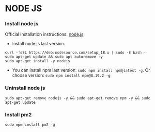# NODE JS

### Install node js
Official installation instructions: [node.js](https://github.com/nodesource/distributions/blob/master/README.md#installation-instructions)

* Install node js last version.
```shell
curl -fsSL https://deb.nodesource.com/setup_18.x | sudo -E bash -
sudo apt-get update && sudo apt autoremove -y
sudo apt-get install -y nodejs
```

* You can install npm last version: `sudo npm install npm@latest -g`. Or choose version: `sudo npm install npm@8.19.2 -g`

### Uninstall node js
```shell
sudo apt-get remove nodejs -y && sudo apt-get remove npm -y && sudo apt-get update
```

### Install pm2
```shell
sudo npm install pm2 -g
```
